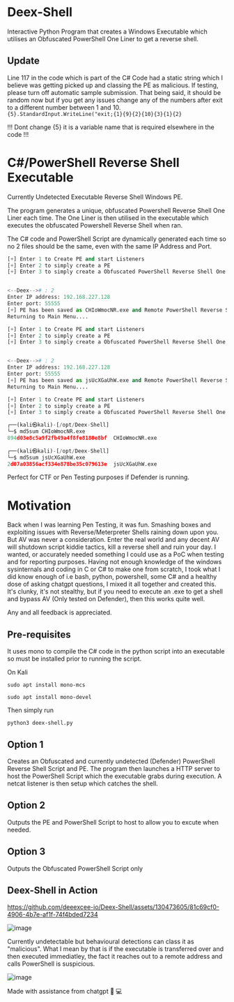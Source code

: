 # Deex-Shell
Interactive Python Program that creates a Windows Executable which utilises an Obfuscated PowerShell One Liner to get a reverse shell. 
## Update
Line 117 in the code which is part of the C# Code had a static string which I believe was getting picked up and classing the PE as malicious. If testing, please turn off automatic sample submission. 
That being said, it should be random now but if you get any issues change any of the numbers after exit to a different number between 1 and 10. `{5}.StandardInput.WriteLine("exit;{1}{9}{2}{10}{3}{1}{2}`

!!! Dont change {5} it is a variable name that is required elsewhere in the code !!!

# C#/PowerShell Reverse Shell Executable
Currently Undetected Executable Reverse Shell Windows PE. 

The program generates a unique, obfuscated Powershell Reverse Shell One Liner each time.
The One Liner is then utilised in the executable which executes the obfuscated Powershell Reverse Shell when ran. 

The C# code and PowerShell Script are dynamically generated each time so no 2 files should be the same, even with the same IP Address and Port.
```python
[+] Enter 1 to Create PE and start Listeners
[+] Enter 2 to simply create a PE
[+] Enter 3 to simply create a Obfuscated PowerShell Reverse Shell One Liner


<--Deex--># : 2
Enter IP address: 192.168.227.128
Enter port: 55555
[+] PE has been saved as CHIoWmocNR.exe and Remote PowerShell Reverse Shell Script has been saved as maDWQUYjzg in the current directory
Returning to Main Menu....

[+] Enter 1 to Create PE and start Listeners
[+] Enter 2 to simply create a PE
[+] Enter 3 to simply create a Obfuscated PowerShell Reverse Shell One Liner


<--Deex--># : 2
Enter IP address: 192.168.227.128
Enter port: 55555
[+] PE has been saved as jsUcXGaUhW.exe and Remote PowerShell Reverse Shell Script has been saved as KyKzkOlXyV in the current directory
Returning to Main Menu....

[+] Enter 1 to Create PE and start Listeners
[+] Enter 2 to simply create a PE
[+] Enter 3 to simply create a Obfuscated PowerShell Reverse Shell One Liner

┌──(kali㉿kali)-[/opt/Deex-Shell]
└─$ md5sum CHIoWmocNR.exe 
894d03e8c5a9f2fb49a4f8fe8180e8bf  CHIoWmocNR.exe
                                                                                                                                                     
┌──(kali㉿kali)-[/opt/Deex-Shell]
└─$ md5sum jsUcXGaUhW.exe 
2d07a03856acf334e878be35c079613e  jsUcXGaUhW.exe
```

Perfect for CTF or Pen Testing purposes if Defender is running. 

# Motivation 

Back when I was learning Pen Testing, it was fun. Smashing boxes and exploiting issues with Reverse/Meterpreter Shells raining down upon you. But AV was never a consideration. Enter the real world and any decent AV will shutdown script kiddie tactics, kill a reverse shell and ruin your day. I wanted, or accurately needed something I could use as a PoC when testing and for reporting purposes. Having not enough knowledge of the windows sysinternals and coding in C or C# to make one from scratch, I took what I did know enough of i.e bash, python, powershell, some C# and a healthy dose of asking chatgpt questions, I mixed it all together and created this. It's clunky, it's not stealthy, but if you need to execute an .exe to get a shell and bypass AV (Only tested on Defender), then this works quite well. 

Any and all feedback is appreciated. 

## Pre-requisites

It uses mono to compile the C# code in the python script into an executable so must be installed prior to running the script. 

On Kali
```
sudo apt install mono-mcs

sudo apt install mono-devel
```

Then simply run 
```
python3 deex-shell.py
```
## Option 1

Creates an Obfuscated and currently undetected (Defender) PowerShell Reverse Shell Script and PE. The program then launches a HTTP server to host the PowerShell Script which the executable grabs during execution. A netcat listener is then setup which catches the shell. 

## Option 2

Outputs the PE and PowerShell Script to host to allow you to excute when needed.

## Option 3 

Outputs the Obfuscated PowerShell Script only

## Deex-Shell in Action

https://github.com/deeexcee-io/Deex-Shell/assets/130473605/81c69cf0-4906-4b7e-af1f-74f4bded7234



![image](https://github.com/deeexcee-io/Deex-Shell/assets/130473605/528d5efe-282e-4fea-b2b7-a019f9b5ab54)

 
Currently undetectable but behavioural detections can class it as "malicious". What I mean by that is if the executable is transferred over and then executed immediatley, the fact it reaches out to a remote address and calls PowerShell is suspicious.

![image](https://github.com/deeexcee-io/Deex-Shell/assets/130473605/b58ca73a-864c-4f20-b118-cb4c44625f4e)

Made with assistance from chatgpt 🧠 💻



